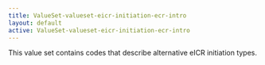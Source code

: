 ```yaml
---
title: ValueSet-valueset-eicr-initiation-ecr-intro
layout: default
active: ValueSet-valueset-eicr-initiation-ecr-intro
---
```


This value set contains codes that describe alternative eICR initiation types.